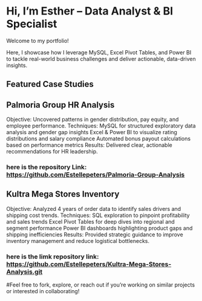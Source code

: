 # Hi, I’m Esther – Data Analyst & BI Specialist
Welcome to my portfolio!

Here, I showcase how I leverage MySQL, Excel Pivot Tables, and Power BI to tackle real-world business challenges and deliver actionable, data-driven insights.

## Featured Case Studies
## Palmoria Group HR Analysis
 Objective: Uncovered patterns in gender distribution, pay equity, and employee performance.
Techniques:
MySQL for structured exploratory data analysis and gender gap insights
Excel & Power BI to visualize rating distributions and salary compliance
Automated bonus payout calculations based on performance metrics
Results: Delivered clear, actionable recommendations for HR leadership.
### here is the repository Link: https://github.com/Estellepeters/Palmoria-Group-Analysis

## Kultra Mega Stores Inventory
Objective: Analyzed 4 years of order data to identify sales drivers and shipping cost trends.
Techniques:
SQL exploration to pinpoint profitability and sales trends
Excel Pivot Tables for deep dives into regional and segment performance
Power BI dashboards highlighting product gaps and shipping inefficiencies
Results: Provided strategic guidance to improve inventory management and reduce logistical bottlenecks.
### here is the limk repository link: https://github.com/Estellepeters/Kultra-Mega-Stores-Analysis.git
#Feel free to fork, explore, or reach out if you’re working on similar projects or interested in collaborating!


